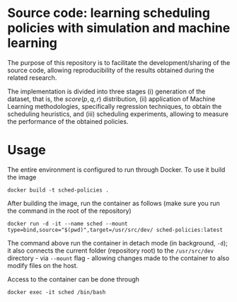<!-- Source material of the paper: Obtaining Dynamic Scheduling Policies with Simulation and Machine Learning.

We provide the source code implementation of all of the strategies proposed in the paper as well as the source code of the simulation experiments used to evaluate our approach so the reader can (i) generate their own distribution score(r,n,s), (ii) reproduce the nonlinear regression to obtain the scheduling policies presented in the paper or generate their own scheduling policies with their own generated distribution, and (iii) reproduce the dynamic scheduling experiments results presented in the paper. -->
# Source code: learning scheduling policies with simulation and machine learning
The purpose of this repository is to facilitate the development/sharing of the source code, allowing reproducibility of the results obtained during the related research.

The implementation is divided into three stages (i) generation of the dataset, that is, the $score(p,q,r)$ distribution, (ii) application of Machine Learning methodologies, specifically regression techniques, to obtain the scheduling heuristics, and (iii) scheduling experiments, allowing to measure the performance of the obtained policies.

# Usage
The entire environment is configured to run through Docker. To use it build the image
```
docker build -t sched-policies .
```

After building the image, run the container as follows (make sure you run the command in the root of the repository)
```
docker run -d -it --name sched --mount type=bind,source="$(pwd)",target=/usr/src/dev/ sched-policies:latest
```

The command above run the container in detach mode (in background, `-d`); it also connects the current folder (repository root) to the `/usr/src/dev` directory - via `--mount` flag - allowing changes made to the container to also modify files on the host.

Access to the container can be done through
```
docker exec -it sched /bin/bash
```
